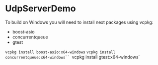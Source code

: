 # UdpServerDemo

To build on Windows you will need to install next packages using vcpkg:
* boost-asio
* concurrentqueue
* gtest

`vcpkg install boost-asio:x64-windows`
`vcpkg install concurrentqueue:x64-windows``
`vcpkg install gtest:x64-windows`
